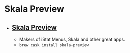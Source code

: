 # Skala Preview
- [Skala Preview](https://bjango.com/mac/skalapreview/)
  - 
  - Makers of iStat Menus, Skala and other great apps.
  - `brew cask install skala-preview`
